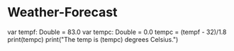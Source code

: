 # Weather-Forecast
var tempf: Double = 83.0
var tempc: Double = 0.0
tempc = (tempf - 32)/1.8
print(tempc)
print("The temp is \(tempc) degrees Celsius.")
